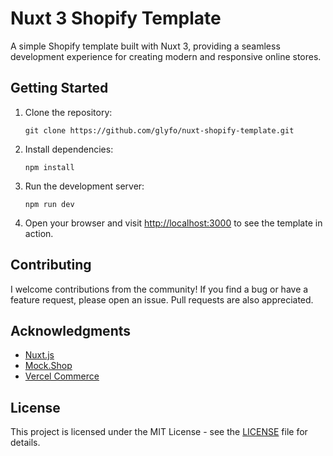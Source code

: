 # Nuxt 3 Shopify Template

A simple Shopify template built with Nuxt 3, providing a seamless development experience for creating modern and responsive online stores.

## Getting Started

1. Clone the repository:

    ```
    git clone https://github.com/glyfo/nuxt-shopify-template.git
    ```

2. Install dependencies:

    ```
    npm install
    ```

3. Run the development server:

    ```
    npm run dev
    ```

4. Open your browser and visit [http://localhost:3000](http://localhost:3000) to see the template in action.

## Contributing

I welcome contributions from the community! If you find a bug or have a feature request, please open an issue. Pull requests are also appreciated.

## Acknowledgments

-   [Nuxt.js](https://nuxtjs.org/)
-   [Mock.Shop](https://mock.shop/)
-   [Vercel Commerce](https://github.com/vercel/commerce)

## License

This project is licensed under the MIT License - see the [LICENSE](LICENSE) file for details.
